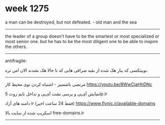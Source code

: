 # week 1275
a man can be destroyed, but not defeated. - old man and the sea

---

the leader of a group doesn't have to be the smartest or most specialized or most senior one. but he has to be the most diligent one to be able to inspire the others.

---

antifragile:

نوبیتکسی که یبار هک شده از بقیه صرافی هایی که تا حالا هک نشدند الان امن تره.

---

مرتضی باشسیز - اشتباه کردن توی محیط کار
https://youtu.be/8WwCjaHhDNc

نمایش آی‌پی و برسی نشت آی‌پی و تداخل تایم زوت
5ip.ir

دامنه های آزاد ir (فقط 24 ساعت اخیر)
https://www.flynic.ir/available-domains

اسکریپ شده از سایت بالا
free-domains.ir

---